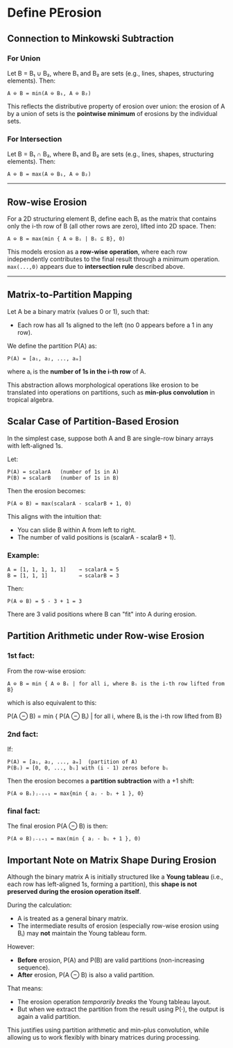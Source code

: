 # Define PErosion

## Connection to Minkowski Subtraction

### For Union

Let B = B₁ ∪ B₂, where B₁ and B₂ are sets (e.g., lines, shapes, structuring elements). Then:

    A ⊖ B = min(A ⊖ B₁, A ⊖ B₂)

This reflects the distributive property of erosion over union: the erosion of A by a union of sets is the **pointwise minimum** of erosions by the individual sets.

### For Intersection

Let B = B₁ ∩ B₂, where B₁ and B₂ are sets (e.g., lines, shapes, structuring elements). Then:

    A ⊖ B = max(A ⊖ B₁, A ⊖ B₂)

---

## Row-wise Erosion

For a 2D structuring element B, define each Bᵢ as the matrix that contains only the i-th row of B (all other rows are zero), lifted into 2D space. Then:

    A ⊖ B = max(min { A ⊖ Bᵢ | Bᵢ ⊆ B}, 0)

This models erosion as a **row-wise operation**, where each row independently contributes to the final result through a minimum operation. `max(...,0)` appears due to **intersection rule** described above.

---

## Matrix-to-Partition Mapping

Let A be a binary matrix (values 0 or 1), such that:

- Each row has all 1s aligned to the left (no 0 appears before a 1 in any row).

We define the partition P(A) as:

    P(A) = [a₁, a₂, ..., aₘ]

where aᵢ is the **number of 1s in the i-th row** of A.

This abstraction allows morphological operations like erosion to be translated into operations on partitions, such as **min-plus convolution** in tropical algebra.


## Scalar Case of Partition-Based Erosion

In the simplest case, suppose both A and B are single-row binary arrays with left-aligned 1s.

Let:

    P(A) = scalarA   (number of 1s in A)
    P(B) = scalarB   (number of 1s in B)

Then the erosion becomes:

    P(A ⊖ B) = max(scalarA - scalarB + 1, 0)

This aligns with the intuition that:
- You can slide B within A from left to right.
- The number of valid positions is (scalarA - scalarB + 1).

### Example:

    A = [1, 1, 1, 1, 1]    → scalarA = 5
    B = [1, 1, 1]          → scalarB = 3

Then:

    P(A ⊖ B) = 5 - 3 + 1 = 3

There are 3 valid positions where B can "fit" into A during erosion.

## Partition Arithmetic under Row-wise Erosion

### 1st fact:
From the row-wise erosion:

    A ⊖ B = min { A ⊖ Bᵢ | for all i, where Bᵢ is the i-th row lifted from B}  
    
which is also equivalent to this:  

P(A ⊖ B) = min { P(A ⊖ Bᵢ) | for all i, where Bᵢ is the i-th row lifted from B}

### 2nd fact:
If:

    P(A) = [a₁, a₂, ..., aₘ]  (partition of A)
    P(Bᵢ) = [0, 0, ..., bᵢ] with (i - 1) zeros before bᵢ

Then the erosion becomes a **partition subtraction** with a +1 shift:

    P(A ⊖ Bᵢ)ⱼ₋ᵢ₊₁ = max{min { aⱼ - bᵢ + 1 }, 0}

### final fact:

The final erosion P(A ⊖ B) is then:

    P(A ⊖ B)ⱼ₋ᵢ₊₁ = max(min { aⱼ - bᵢ + 1 }, 0)

## Important Note on Matrix Shape During Erosion

Although the binary matrix A is initially structured like a **Young tableau** (i.e., each row has left-aligned 1s, forming a partition), this **shape is not preserved during the erosion operation itself**.

During the calculation:

- A is treated as a general binary matrix.
- The intermediate results of erosion (especially row-wise erosion using Bᵢ) may **not** maintain the Young tableau form.

However:

- **Before** erosion, P(A) and P(B) are valid partitions (non-increasing sequence).
- **After** erosion, P(A ⊖ B) is also a valid partition.

That means:

- The erosion operation *temporarily breaks* the Young tableau layout.
- But when we extract the partition from the result using P(·), the output is again a valid partition.

This justifies using partition arithmetic and min-plus convolution, while allowing us to work flexibly with binary matrices during processing.
